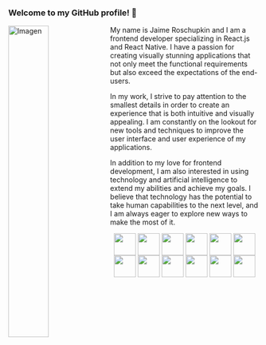 ### Welcome to my GitHub profile! 👋

<!--
**SyntheticQuimera/SyntheticQuimera** is a ✨ _special_ ✨ repository because its `README.md` (this file) appears on your GitHub profile.

Here are some ideas to get you started:

- 🔭 I’m currently working on ...
- 🌱 I’m currently learning ...
- 👯 I’m looking to collaborate on ...
- 🤔 I’m looking for help with ...
- 💬 Ask me about ...
- 📫 How to reach me: ...
- 😄 Pronouns: ...
- ⚡ Fun fact: ...
-->
 <img src="https://cdn.midjourney.com/e8f65508-71a2-46fc-92e4-d9f62bfbb08e/grid_0.png" alt="Imagen" align="left" width="40%" height="auto">
My name is Jaime Roschupkin and I am a frontend developer specializing in React.js and React Native. I have a passion for creating visually stunning applications that not only meet the functional requirements but also exceed the expectations of the end-users.

In my work, I strive to pay attention to the smallest details in order to create an experience that is both intuitive and visually appealing. I am constantly on the lookout for new tools and techniques to improve the user interface and user experience of my applications.

In addition to my love for frontend development, I am also interested in using technology and artificial intelligence to extend my abilities and achieve my goals. I believe that technology has the potential to take human capabilities to the next level, and I am always eager to explore new ways to make the most of it.

<p align="center">
<img align="center" height="44" src="https://img.icons8.com/color/48/000000/javascript.png"/>  
<img align="center" height="44" src="https://img.icons8.com/color/48/000000/typescript.png"/>  
<img align="center" height="44" src="https://img.icons8.com/color/48/000000/css3.png"/>  
<img align="center" height="44" src="https://img.icons8.com/color/48/000000/html-5.png"/>  
<img align="center" height="44" src="https://upload.wikimedia.org/wikipedia/commons/thumb/d/d5/Tailwind_CSS_Logo.svg/600px-Tailwind_CSS_Logo.svg.png"/>  
<img align="center" height="44" src="https://img.icons8.com/color/48/000000/react-native.png"/>  
<img align="center" height="44" src="https://www.drupal.org/files/styles/grid-3-2x/public/project-images/nextjs-icon-dark-background.png?itok=0YHs2vTR"/>  
<img align="center" height="44" src="https://img.icons8.com/color/48/000000/firebase.png"/>  
<img align="center" height="44" src="https://www.sanity.io/static/images/logo_rounded_square.png"/>  
<img align="center" height="44" src="https://upload.wikimedia.org/wikipedia/commons/thumb/3/33/Figma-logo.svg/400px-Figma-logo.svg.png"/>  
<img align="center" height="44" src="https://img.icons8.com/color/48/000000/adobe-photoshop.png"/>  
<img align="center" height="44" src="https://img.icons8.com/color/48/000000/adobe-illustrator.png"/>  
</p>


